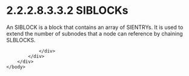 <html dir="LTR" xmlns:mshelp="http://msdn.microsoft.com/mshelp" xmlns:ddue="http://ddue.schemas.microsoft.com/authoring/2003/5" xmlns:xlink="http://www.w3.org/1999/xlink" xmlns:tool="http://www.microsoft.com/tooltip">
    <head>
        <meta http-equiv="Content-Type" content="text/html; CHARSET=utf-8"></meta>
        <meta name="save" content="history"></meta>
        <title>2.2.2.8.3.3.2 SIBLOCKs</title>
        <xml>
            <mshelp:toctitle title="2.2.2.8.3.3.2 SIBLOCKs"></mshelp:toctitle>
            <mshelp:rltitle title="[MS-PST]: SIBLOCKs"></mshelp:rltitle>
            <mshelp:keyword index="A" term="1e606d2f-e043-4373-a32d-f5d1557612c9"></mshelp:keyword>
            <mshelp:attr name="DCSext.ContentType" value="open specification"></mshelp:attr>
            <mshelp:attr name="AssetID" value="1e606d2f-e043-4373-a32d-f5d1557612c9"></mshelp:attr>
            <mshelp:attr name="TopicType" value="kbRef"></mshelp:attr>
            <mshelp:attr name="DCSext.Title" value="[MS-PST]: SIBLOCKs" />
        </xml>
    </head>
    <body>
        <div id="header">
            <h1 class="heading">2.2.2.8.3.3.2 SIBLOCKs</h1>
        </div>
        <div id="mainSection">
            <div id="mainBody">
                <div id="allHistory" class="saveHistory"></div>
                <div id="sectionSection0" class="section" name="collapseableSection">
                    

<p>An SIBLOCK is a block that contains an array of SIENTRYs. It
is used to extend the number of subnodes that a node can reference by chaining
SLBLOCKS. </p>


                </div>
            </div>
        </div>
    </body>
</html>